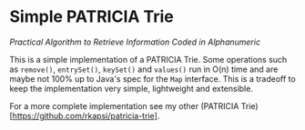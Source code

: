 # Simple PATRICIA Trie

*Practical Algorithm to Retrieve Information Coded in Alphanumeric*

This is a simple implementation of a PATRICIA Trie. Some operations such as `remove()`, `entrySet()`, `keySet()` and `values()` run in O(n) time and are maybe not 100% up to Java's spec for the `Map` interface. This is a tradeoff to keep the implementation very simple, lightweight and extensible.

For a more complete implementation see my other (PATRICIA Trie)[https://github.com/rkapsi/patricia-trie].